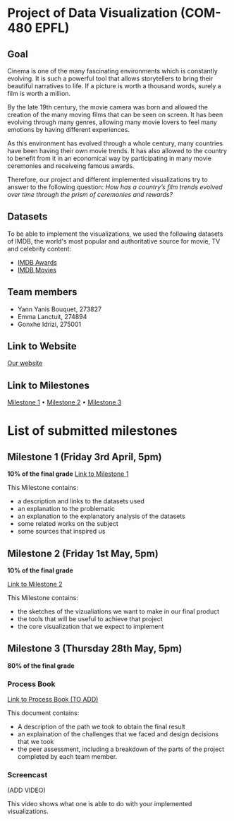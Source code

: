 # Project of Data Visualization (COM-480 EPFL)

## Goal
Cinema is one of the many fascinating environments which is constantly evolving. It is such a powerful tool that allows storytellers to bring their beautiful narratives to life. If a picture is worth a thousand words, surely a film is worth a million.

By the late 19th century, the movie camera was born and allowed the creation of the many moving films that can be seen on screen. It has been evolving through many genres, allowing many movie lovers to feel many emotions by having different experiences.

As this environment has evolved through a whole century, many countries have been having their own movie trends. It has also allowed to the country to benefit from it in an economical way by participating in many movie ceremonies and receiveing famous awards.

Therefore, our project and different implemented visualizations try to answer to the following question: *How has a country’s film trends evolved over time through the prism of ceremonies and rewards?*

## Datasets
To be able to implement the visualizations, we used the following datasets of IMDB, the world's most popular and authoritative source for movie, TV and celebrity content:
* [IMDB Awards](https://www.kaggle.com/iwooloowi/film-awards-imdb)
* [IMDB Movies](https://www.kaggle.com/stefanoleone992/imdb-extensive-dataset)

## Team members
* Yann Yanis Bouquet, 273827 
* Emma Lanctuit, 274894
* Gonxhe Idrizi, 275001

## Link to Website
[Our website](https://com-480-data-visualization.github.io/com-480-project-lesbigleux/index.html)

## Link to Milestones
[Milestone 1](#milestone-1-friday-3rd-april-5pm) • [Milestone 2](#milestone-2-friday-1st-may-5pm) • [Milestone 3](#milestone-3-thursday-28th-may-5pm)


# List of submitted milestones
## Milestone 1 (Friday 3rd April, 5pm)
**10% of the final grade**
[Link to Milestone 1](./Milestones/Milestone1.pdf)

This Milestone contains:
* a description and links to the datasets used
* an explanation to the problematic
* an explanation to the explanatory analysis of the datasets
* some related works on the subject
* some sources that inspired us

## Milestone 2 (Friday 1st May, 5pm)

**10% of the final grade**

[Link to Milestone 2](./Milestones/Milestone2.pdf)

This Milestone contains:
* the sketches of the vizualiations we want to make in our final product
* the tools that will be useful to achieve that project
* the core visualization that we expect to implement

## Milestone 3 (Thursday 28th May, 5pm)

**80% of the final grade**
### Process Book
[Link to Process Book (TO ADD)](./Milestones/Milestone2.pdf)

This document contains:
* A description of the path we took to obtain the final result
* an explaination of the challenges that we faced and design decisions that we took
* the peer assessment, including a breakdown of the parts of the project completed by each team member.

### Screencast

(ADD VIDEO)

This video shows what one is able to do with your implemented visualizations.



